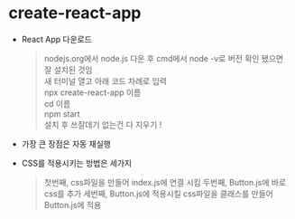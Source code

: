 # create-react-app

- React App 다운로드

  > nodejs.org에서 node.js 다운 후 cmd에서 node -v로 버전 확인 됐으면 잘 설치된 것임  
  > 새 터미널 열고 아래 코드 차례로 입력  
  > npx create-react-app 이름  
  > cd 이름  
  > npm start  
  > 설치 후 쓰잘데기 없는건 다 지우기 !

- 가장 큰 장점은 자동 재실행
- CSS를 적용시키는 방법은 세가지
  > 첫번째, css파일을 만들어 index.js에 연결 시킴
  > 두번째, Button.js에 바로 css를 추가
  > 세번째, Button.js에 적용시킬 css파일을 클래스를 만들어 Button.js에 적용
